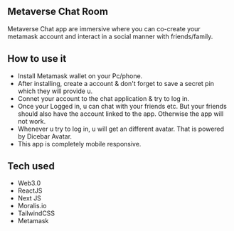 ## Metaverse Chat Room

Metaverse Chat app are immersive where you can co-create your metamask account and interact in a social manner with friends/family.

## How to use it

- Install Metamask wallet on your Pc/phone.
- After installing, create a account & don't forget to save a secret pin which they will provide u. 
- Connet your account to the chat application & try to log in. 
- Once your Logged in, u can chat with your friends etc. But your friends should also have the account linked to the app. Otherwise the app will not work.
- Whenever u try to log in, u will get an different avatar. That is powered by Dicebar Avatar. 
- This app is completely mobile responsive. 


## Tech used 

- Web3.0
- ReactJS
- Next JS
- Moralis.io
- TailwindCSS
- Metamask
